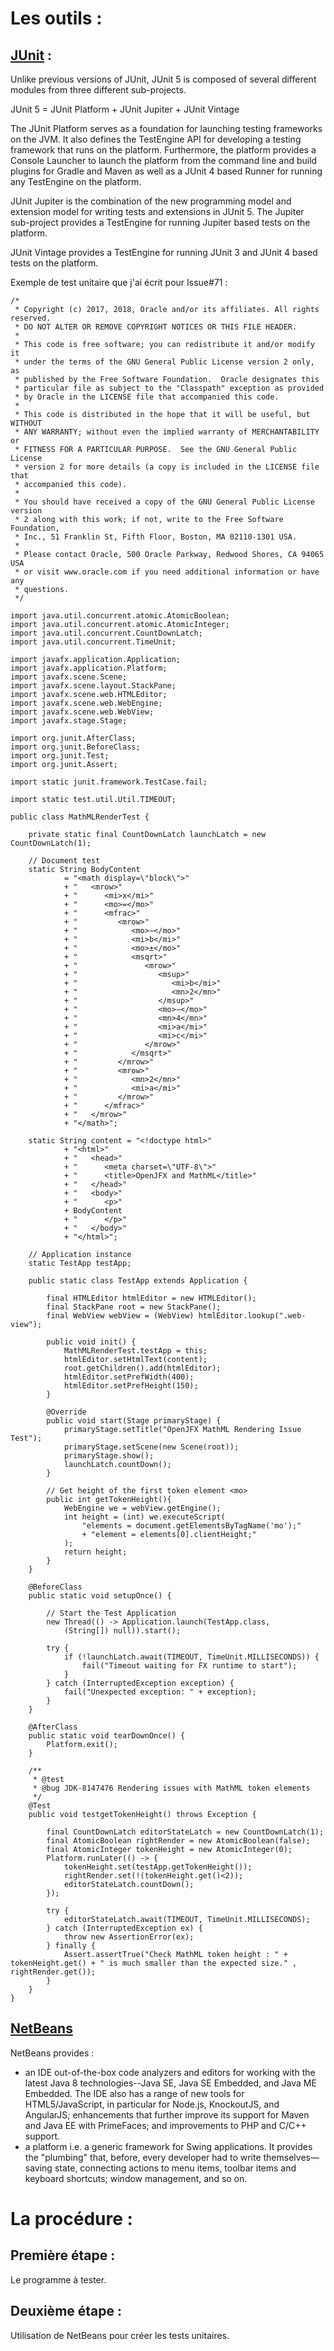 # Les outils :

## [JUnit](https://junit.org/) :

Unlike previous versions of JUnit, JUnit 5 is composed of several different modules from three different sub-projects.

JUnit 5 = JUnit Platform + JUnit Jupiter + JUnit Vintage

The JUnit Platform serves as a foundation for launching testing frameworks on the JVM. It also defines the TestEngine API for developing a testing framework that runs on the platform. Furthermore, the platform provides a Console Launcher to launch the platform from the command line and build plugins for Gradle and Maven as well as a JUnit 4 based Runner for running any TestEngine on the platform.

JUnit Jupiter is the combination of the new programming model and extension model for writing tests and extensions in JUnit 5. The Jupiter sub-project provides a TestEngine for running Jupiter based tests on the platform.

JUnit Vintage provides a TestEngine for running JUnit 3 and JUnit 4 based tests on the platform.

Exemple de test unitaire que j'ai écrit pour Issue#71 :

```
/*
 * Copyright (c) 2017, 2018, Oracle and/or its affiliates. All rights reserved.
 * DO NOT ALTER OR REMOVE COPYRIGHT NOTICES OR THIS FILE HEADER.
 *
 * This code is free software; you can redistribute it and/or modify it
 * under the terms of the GNU General Public License version 2 only, as
 * published by the Free Software Foundation.  Oracle designates this
 * particular file as subject to the "Classpath" exception as provided
 * by Oracle in the LICENSE file that accompanied this code.
 *
 * This code is distributed in the hope that it will be useful, but WITHOUT
 * ANY WARRANTY; without even the implied warranty of MERCHANTABILITY or
 * FITNESS FOR A PARTICULAR PURPOSE.  See the GNU General Public License
 * version 2 for more details (a copy is included in the LICENSE file that
 * accompanied this code).
 *
 * You should have received a copy of the GNU General Public License version
 * 2 along with this work; if not, write to the Free Software Foundation,
 * Inc., 51 Franklin St, Fifth Floor, Boston, MA 02110-1301 USA.
 *
 * Please contact Oracle, 500 Oracle Parkway, Redwood Shores, CA 94065 USA
 * or visit www.oracle.com if you need additional information or have any
 * questions.
 */

import java.util.concurrent.atomic.AtomicBoolean;
import java.util.concurrent.atomic.AtomicInteger;
import java.util.concurrent.CountDownLatch;
import java.util.concurrent.TimeUnit;

import javafx.application.Application;
import javafx.application.Platform;
import javafx.scene.Scene;
import javafx.scene.layout.StackPane;
import javafx.scene.web.HTMLEditor;
import javafx.scene.web.WebEngine;
import javafx.scene.web.WebView;
import javafx.stage.Stage;

import org.junit.AfterClass;
import org.junit.BeforeClass;
import org.junit.Test;
import org.junit.Assert;

import static junit.framework.TestCase.fail;

import static test.util.Util.TIMEOUT;

public class MathMLRenderTest {

    private static final CountDownLatch launchLatch = new CountDownLatch(1);

    // Document test
    static String BodyContent
            = "<math display=\"block\">"
            + "   <mrow>"
            + "      <mi>x</mi>"
            + "      <mo>=</mo>"
            + "      <mfrac>"
            + "         <mrow>"
            + "            <mo>−</mo>"
            + "            <mi>b</mi>"
            + "            <mo>±</mo>"
            + "            <msqrt>"
            + "               <mrow>"
            + "                  <msup>"
            + "                     <mi>b</mi>"
            + "                     <mn>2</mn>"
            + "                  </msup>"
            + "                  <mo>−</mo>"
            + "                  <mn>4</mn>"
            + "                  <mi>a</mi>"
            + "                  <mi>c</mi>"
            + "               </mrow>"
            + "            </msqrt>"
            + "         </mrow>"
            + "         <mrow>"
            + "            <mn>2</mn>"
            + "            <mi>a</mi>"
            + "         </mrow>"
            + "      </mfrac>"
            + "   </mrow>"
            + "</math>";

    static String content = "<!doctype html>"
            + "<html>"
            + "   <head>"
            + "      <meta charset=\"UTF-8\">"
            + "      <title>OpenJFX and MathML</title>"
            + "   </head>"
            + "   <body>"
            + "      <p>"
            + BodyContent
            + "      </p>"
            + "   </body>"
            + "</html>";

    // Application instance
    static TestApp testApp;

    public static class TestApp extends Application {

        final HTMLEditor htmlEditor = new HTMLEditor();
        final StackPane root = new StackPane();
        final WebView webView = (WebView) htmlEditor.lookup(".web-view");

        public void init() {
            MathMLRenderTest.testApp = this;
            htmlEditor.setHtmlText(content);
            root.getChildren().add(htmlEditor);
            htmlEditor.setPrefWidth(400);
            htmlEditor.setPrefHeight(150);
        }

        @Override
        public void start(Stage primaryStage) {
            primaryStage.setTitle("OpenJFX MathML Rendering Issue Test");
            primaryStage.setScene(new Scene(root));
            primaryStage.show();
            launchLatch.countDown();
        }

        // Get height of the first token element <mo>
        public int getTokenHeight(){
            WebEngine we = webView.getEngine();
            int height = (int) we.executeScript(
                "elements = document.getElementsByTagName('mo');"
                + "element = elements[0].clientHeight;"
            );
            return height;
        }
    }

    @BeforeClass
    public static void setupOnce() {

        // Start the Test Application
        new Thread(() -> Application.launch(TestApp.class,
            (String[]) null)).start();

        try {
            if (!launchLatch.await(TIMEOUT, TimeUnit.MILLISECONDS)) {
                fail("Timeout waiting for FX runtime to start");
            }
        } catch (InterruptedException exception) {
            fail("Unexpected exception: " + exception);
        }    
    }

    @AfterClass
    public static void tearDownOnce() {
        Platform.exit();
    }

    /**
     * @test
     * @bug JDK-8147476 Rendering issues with MathML token elements
     */
    @Test
    public void testgetTokenHeight() throws Exception {

        final CountDownLatch editorStateLatch = new CountDownLatch(1);
        final AtomicBoolean rightRender = new AtomicBoolean(false);
        final AtomicInteger tokenHeight = new AtomicInteger(0);
        Platform.runLater(() -> {
            tokenHeight.set(testApp.getTokenHeight());
            rightRender.set(!(tokenHeight.get()<2));
            editorStateLatch.countDown();
        });

        try {
            editorStateLatch.await(TIMEOUT, TimeUnit.MILLISECONDS);
        } catch (InterruptedException ex) {
            throw new AssertionError(ex);
        } finally {
            Assert.assertTrue("Check MathML token height : " + tokenHeight.get() + " is much smaller than the expected size." , rightRender.get());
        }
    }
}
```


## [NetBeans](https://netbeans.apache.org)

 NetBeans provides :
- an IDE out-of-the-box code analyzers and editors for working with the latest Java 8 technologies--Java SE, Java SE Embedded, and Java ME Embedded. The IDE also has a range of new tools for HTML5/JavaScript, in particular for Node.js, KnockoutJS, and AngularJS; enhancements that further improve its support for Maven and Java EE with PrimeFaces; and improvements to PHP and C/C++ support.
- a platform i.e. a generic framework for Swing applications. It provides the "plumbing" that, before, every developer had to write themselves—saving state, connecting actions to menu items, toolbar items and keyboard shortcuts; window management, and so on.

# La procédure :

## Première étape : 
Le programme à tester.

## Deuxième étape :
Utilisation de NetBeans pour créer les tests unitaires.